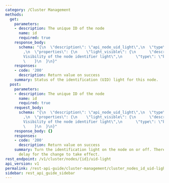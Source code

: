 ```yaml
---
category: /Cluster Management
methods:
  get:
    parameters:
    - description: The unique ID of the node
      name: id
      required: true
    response_body:
      schema: "{\n  \"description\": \"api_node_uid_light\",\n  \"type\": \"object\"\
        ,\n  \"properties\": {\n    \"light_visible\": {\n      \"description\": \"\
        Visibility of the node identifier light\",\n      \"type\": \"boolean\"\n\
        \    }\n  }\n}"
    responses:
    - code: '200'
      description: Return value on success
    summary: Status of the identification (UID) light for this node.
  post:
    parameters:
    - description: The unique ID of the node
      name: id
      required: true
    request_body:
      schema: "{\n  \"description\": \"api_node_uid_light\",\n  \"type\": \"object\"\
        ,\n  \"properties\": {\n    \"light_visible\": {\n      \"description\": \"\
        Visibility of the node identifier light\",\n      \"type\": \"boolean\"\n\
        \    }\n  }\n}"
    response_body: {}
    responses:
    - code: '200'
      description: Return value on success
    summary: Turn the identification light on the node on or off. There may be a slight
      delay for the change to take effect.
rest_endpoint: /v1/cluster/nodes/{id}/uid-light
api_version: v1
permalink: /rest-api-guide/cluster-management/cluster_nodes_id_uid-light.html
sidebar: rest_api_guide_sidebar
---
```

